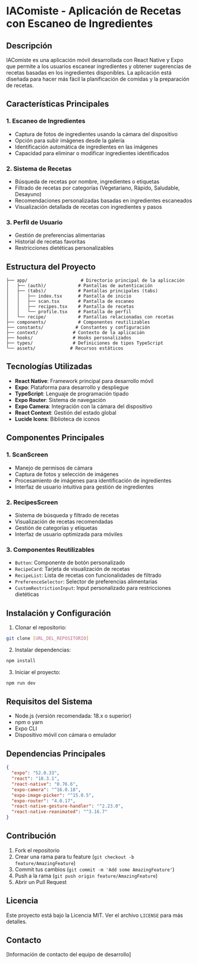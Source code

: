 # IAComiste - Aplicación de Recetas con Escaneo de Ingredientes

## Descripción
IAComiste es una aplicación móvil desarrollada con React Native y Expo que permite a los usuarios escanear ingredientes y obtener sugerencias de recetas basadas en los ingredientes disponibles. La aplicación está diseñada para hacer más fácil la planificación de comidas y la preparación de recetas.

## Características Principales

### 1. Escaneo de Ingredientes
- Captura de fotos de ingredientes usando la cámara del dispositivo
- Opción para subir imágenes desde la galería
- Identificación automática de ingredientes en las imágenes
- Capacidad para eliminar o modificar ingredientes identificados

### 2. Sistema de Recetas
- Búsqueda de recetas por nombre, ingredientes o etiquetas
- Filtrado de recetas por categorías (Vegetariano, Rápido, Saludable, Desayuno)
- Recomendaciones personalizadas basadas en ingredientes escaneados
- Visualización detallada de recetas con ingredientes y pasos

### 3. Perfil de Usuario
- Gestión de preferencias alimentarias
- Historial de recetas favoritas
- Restricciones dietéticas personalizables

## Estructura del Proyecto

```
├── app/                    # Directorio principal de la aplicación
│   ├── (auth)/            # Pantallas de autenticación
│   ├── (tabs)/            # Pantallas principales (tabs)
│   │   ├── index.tsx      # Pantalla de inicio
│   │   ├── scan.tsx       # Pantalla de escaneo
│   │   ├── recipes.tsx    # Pantalla de recetas
│   │   └── profile.tsx    # Pantalla de perfil
│   └── recipe/            # Pantallas relacionadas con recetas
├── components/            # Componentes reutilizables
├── constants/            # Constantes y configuración
├── context/             # Contexto de la aplicación
├── hooks/               # Hooks personalizados
├── types/               # Definiciones de tipos TypeScript
└── assets/             # Recursos estáticos
```

## Tecnologías Utilizadas

- **React Native**: Framework principal para desarrollo móvil
- **Expo**: Plataforma para desarrollo y despliegue
- **TypeScript**: Lenguaje de programación tipado
- **Expo Router**: Sistema de navegación
- **Expo Camera**: Integración con la cámara del dispositivo
- **React Context**: Gestión del estado global
- **Lucide Icons**: Biblioteca de iconos

## Componentes Principales

### 1. ScanScreen
- Manejo de permisos de cámara
- Captura de fotos y selección de imágenes
- Procesamiento de imágenes para identificación de ingredientes
- Interfaz de usuario intuitiva para gestión de ingredientes

### 2. RecipesScreen
- Sistema de búsqueda y filtrado de recetas
- Visualización de recetas recomendadas
- Gestión de categorías y etiquetas
- Interfaz de usuario optimizada para móviles

### 3. Componentes Reutilizables
- `Button`: Componente de botón personalizado
- `RecipeCard`: Tarjeta de visualización de recetas
- `RecipeList`: Lista de recetas con funcionalidades de filtrado
- `PreferenceSelector`: Selector de preferencias alimentarias
- `CustomRestrictionInput`: Input personalizado para restricciones dietéticas

## Instalación y Configuración

1. Clonar el repositorio:
```bash
git clone [URL_DEL_REPOSITORIO]
```

2. Instalar dependencias:
```bash
npm install
```

3. Iniciar el proyecto:
```bash
npm run dev
```

## Requisitos del Sistema

- Node.js (versión recomendada: 18.x o superior)
- npm o yarn
- Expo CLI
- Dispositivo móvil con cámara o emulador

## Dependencias Principales

```json
{
  "expo": "52.0.33",
  "react": "18.3.1",
  "react-native": "0.76.6",
  "expo-camera": "^16.0.18",
  "expo-image-picker": "^15.0.5",
  "expo-router": "4.0.17",
  "react-native-gesture-handler": "^2.23.0",
  "react-native-reanimated": "^3.16.7"
}
```

## Contribución

1. Fork el repositorio
2. Crear una rama para tu feature (`git checkout -b feature/AmazingFeature`)
3. Commit tus cambios (`git commit -m 'Add some AmazingFeature'`)
4. Push a la rama (`git push origin feature/AmazingFeature`)
5. Abrir un Pull Request

## Licencia

Este proyecto está bajo la Licencia MIT. Ver el archivo `LICENSE` para más detalles.

## Contacto

[Información de contacto del equipo de desarrollo] 